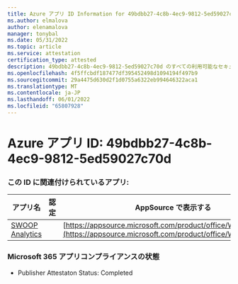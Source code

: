 ```yaml
---
title: Azure アプリ ID Information for 49bdbb27-4c8b-4ec9-9812-5ed59027c70d
ms.author: elmalova
author: elenamalova
manager: tonybal
ms.date: 05/31/2022
ms.topic: article
ms.service: attestation
certification_type: attested
description: 49bdbb27-4c8b-4ec9-9812-5ed59027c70d のすべての利用可能なセキュリティとコンプライアンス情報。
ms.openlocfilehash: 4f5ffcbdf187477df395452498d1094194f497b9
ms.sourcegitcommit: 29a4475d630d2f1d0755a6322eb994646322aca1
ms.translationtype: MT
ms.contentlocale: ja-JP
ms.lasthandoff: 06/01/2022
ms.locfileid: "65807928"
---
```

# <a name="azure-app-id-49bdbb27-4c8b-4ec9-9812-5ed59027c70d"></a>Azure アプリ ID: 49bdbb27-4c8b-4ec9-9812-5ed59027c70d


### <a name="apps-associated-with-this-id"></a>この ID に関連付けられているアプリ:
| **アプリ名** | **認定** | **AppSource で表示する** |
|--------------|---------------|-----------------------|
| [SWOOP Analytics](../forward/WA200000877.md) |  | [https://appsource.microsoft.com/product/office/WA200000877](https://appsource.microsoft.com/product/office/WA200000877) |

### <a name="microsoft-365-app-compliance-status"></a>Microsoft 365 アプリコンプライアンスの状態
- Publisher Attestaton Status: Completed
